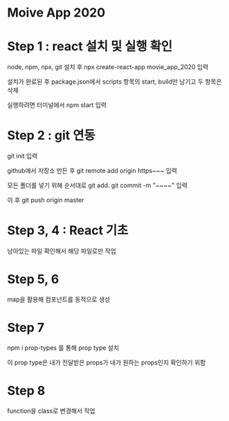 # Moive App 2020


# Step 1 : react 설치 및 실행 확인
node, npm, npx, git 설치 후
npx create-react-app movie_app_2020 입력

설치가 완료된 후 package.json에서 scripts 항목의 start, build만 남기고 두 항목은 삭제

실행하려면 터미널에서 npm start 입력


# Step 2 : git 연동
git init 입력

github에서 저장소 만든 후
git remote add origin https~~~ 입력

모든 폴더를 넣기 위해 순서대로
git add.
git commit -m "~~~~" 입력

이 후 git push origin master

# Step 3, 4 : React 기초
남아있는 파일 확인해서 해당 파일로만 작업

# Step 5, 6
map을 활용해 컴포넌트를 동적으로 생성

# Step 7
npm i prop-types 를 통해 prop type 설치

이 prop type은 내가 전달받은 props가 내가 원하는 props인지 확인하기 위함

# Step 8
function을 class로 변경해서 작업